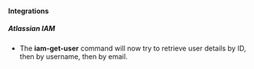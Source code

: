 
#### Integrations
##### Atlassian IAM
- The **iam-get-user** command will now try to retrieve user details by ID, then by username, then by email. 

